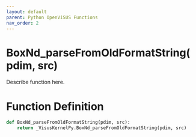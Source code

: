 ```yaml
---
layout: default
parent: Python OpenViSUS Functions
nav_order: 2
---
```


# BoxNd_parseFromOldFormatString(pdim, src)

Describe function here.

# Function Definition

```python
def BoxNd_parseFromOldFormatString(pdim, src):
    return _VisusKernelPy.BoxNd_parseFromOldFormatString(pdim, src)
```